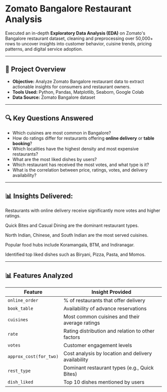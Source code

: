 # Zomato Bangalore Restaurant Analysis

Executed an in-depth **Exploratory Data Analysis (EDA)** on Zomato's Bangalore restaurant dataset, cleaning and preprocessing over 50,000+ rows to uncover insights into customer behavior, cuisine trends, pricing patterns, and digital service adoption.

---

## 📌 Project Overview

- **Objective:** Analyze Zomato Bangalore restaurant data to extract actionable insights for consumers and restaurant owners.
- **Tools Used:** Python, Pandas, Matplotlib, Seaborn, Google Colab
- **Data Source:** Zomato Bangalore dataset 

---

## 🔍 Key Questions Answered

- Which cuisines are most common in Bangalore?
- How do ratings differ for restaurants offering **online delivery** or **table booking**?
- Which localities have the highest density and most expensive restaurants?
- What are the most liked dishes by users?
- Which restaurant has received the most votes, and what type is it?
- What is the correlation between price, ratings, votes, and delivery availability?

---


## 📊 Insights Delivered:
Restaurants with online delivery receive significantly more votes and higher ratings.

Quick Bites and Casual Dining are the dominant restaurant types.

North Indian, Chinese, and South Indian are the most served cuisines.

Popular food hubs include Koramangala, BTM, and Indiranagar.

Identified top liked dishes such as Biryani, Pizza, Pasta, and Momos.

---

## 📊 Features Analyzed

| Feature                | Insight Provided                                  |
|------------------------|---------------------------------------------------|
| `online_order`         | % of restaurants that offer delivery              |
| `book_table`           | Availability of advance reservations              |
| `cuisines`             | Most common cuisines and their average ratings    |
| `rate`                 | Rating distribution and relation to other factors |
| `votes`                | Customer engagement levels                        |
| `approx_cost(for_two)`| Cost analysis by location and delivery availability|
| `rest_type`            | Dominant restaurant types (e.g., Quick Bites)     |
| `dish_liked`           | Top 10 dishes mentioned by users                  |


